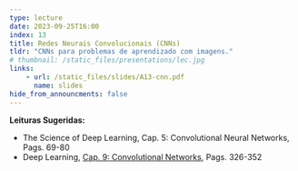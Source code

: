 ```yaml
---
type: lecture
date: 2023-09-25T16:00
index: 13
title: Redes Neurais Convolucionais (CNNs)
tldr: "CNNs para problemas de aprendizado com imagens."
# thumbnail: /static_files/presentations/lec.jpg
links: 
    - url: /static_files/slides/A13-cnn.pdf
      name: slides
hide_from_announcments: false
---
```

**Leituras Sugeridas:**
- The Science of Deep Learning, Cap. 5: Convolutional Neural Networks, Pags. 69-80
- Deep Learning, [Cap. 9: Convolutional Networks](https://www.deeplearningbook.org/contents/convnets.html), Pags. 326-352